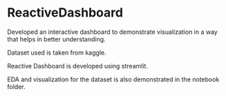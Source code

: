 # ReactiveDashboard
Developed an interactive dashboard to demonstrate visualization in a way that helps in better understanding.

Dataset used is taken from kaggle.

Reactive Dashboard is developed using streamlit.

EDA and visualization for the dataset is also demonstrated in the notebook folder.
